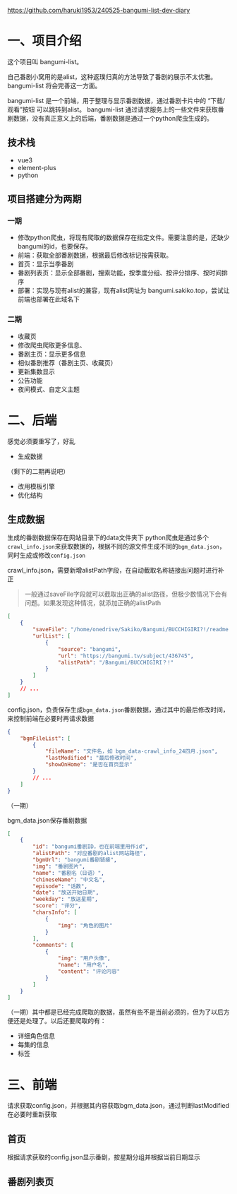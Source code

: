 https://github.com/haruki1953/240525-bangumi-list-dev-diary
# 一、项目介绍
这个项目叫 bangumi-list。

自己番剧小窝用的是alist，这种返璞归真的方法导致了番剧的展示不太优雅。
bangumi-list 将会完善这一方面。

bangumi-list 是一个前端，用于整理与显示番剧数据，通过番剧卡片中的 “下载/观看”按钮 可以跳转到alist。
bangumi-list 通过请求服务上的一些文件来获取番剧数据，没有真正意义上的后端，番剧数据是通过一个python爬虫生成的。

## 技术栈
- vue3
- element-plus
- python

## 项目搭建分为两期
### 一期
- 修改python爬虫，将现有爬取的数据保存在指定文件。需要注意的是，还缺少bangumi的id，也要保存。
- 前端：获取全部番剧数据，根据最后修改标记按需获取。
- 首页：显示当季番剧
- 番剧列表页：显示全部番剧，搜索功能，按季度分组、按评分排序、按时间排序
- 部署：实现与现有alist的兼容，现有alist网址为 bangumi.sakiko.top，尝试让前端也部署在此域名下

### 二期
- 收藏页
- 修改爬虫爬取更多信息、
- 番剧主页：显示更多信息
- 相似番剧推荐（番剧主页、收藏页）
- 更新集数显示
- 公告功能
- 夜间模式、自定义主题


# 二、后端
感觉必须要重写了，好乱

- 生成数据

（剩下的二期再说吧）
- 改用模板引擎
- 优化结构

## 生成数据
生成的番剧数据保存在网站目录下的data文件夹下
python爬虫是通过多个`crawl_info.json`来获取数据的，根据不同的源文件生成不同的`bgm_data.json`，同时生成或修改`config.json`

crawl_info.json，需要新增alistPath字段，在自动截取名称链接出问题时进行补正
> 一般通过saveFile字段就可以截取出正确的alist路径，但极少数情况下会有问题。如果发现这种情况，就添加正确的alistPath
```json
[
    {
        "saveFile": "/home/onedrive/Sakiko/Bangumi/BUCCHIGIRI?!/readme.md",
        "urlList": [
            {
                "source": "bangumi",
                "url": "https://bangumi.tv/subject/436745",
                "alistPath": "/Bangumi/BUCCHIGIRI？!"
            }
        ]
    }
    // ...
]
```

config.json，负责保存生成`bgm_data.json`番剧数据，通过其中的最后修改时间，来控制前端在必要时再请求数据
```json
{
	"bgmFileList": [
		{
			"fileName": "文件名，如 bgm_data-crawl_info_24四月.json",
			"lastModified": "最后修改时间",
			"showOnHome": "是否在首页显示"
		}
		// ...
	]
}
```
（一期）

bgm_data.json保存番剧数据
```json
[
	{
		"id": "bangumi番剧ID，也在前端里用作id",
		"alistPath": "对应番剧的alist网站路径",
		"bgmUrl": "bangumi番剧链接",
		"img": "番剧图片",
		"name": "番剧名（日语）",
		"chineseName": "中文名",
		"episode": "话数",
		"date": "放送开始日期",
		"weekday": "放送星期",
		"score": "评分",
		"charsInfo": [
			{
				"img": "角色的图片"
			}
		],
		"comments": [
			{
				"img": "用户头像",
				"name": "用户名",
				"content": "评论内容"
			}
		]
	}
]
```
（一期）其中都是已经完成爬取的数据，虽然有些不是当前必须的，但为了以后方便还是处理了。以后还要爬取的有：
- 详细角色信息
- 每集的信息
- 标签


# 三、前端
请求获取config.json，并根据其内容获取bgm_data.json，通过判断lastModified在必要时重新获取

## 首页
根据请求获取的config.json显示番剧，按星期分组并根据当前日期显示

## 番剧列表页












